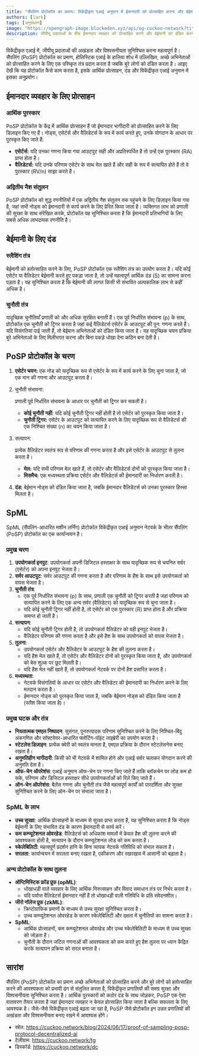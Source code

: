 ```yaml
---
title: "सैंपलिंग प्रोटोकॉल का प्रमाण: विकेंद्रीकृत एआई अनुमान में ईमानदारी को प्रोत्साहित करना और बेईमानी को दंडित करना"
authors: [lark]
tags: [अनुसंधान]
image: "https://opengraph-image.blockeden.xyz/api/og-cuckoo-network?title=सैंपलिंग प्रोटोकॉल का प्रमाण: विकेंद्रीकृत एआई अनुमान में ईमानदारी को प्रोत्साहित करना और बेईमानी को दंडित करना"
description: जीपीयू प्रदाताओं के बीच ईमानदार व्यवहार को प्रोत्साहित करने और बेईमानी को दंडित करने के लिए सैंपलिंग (PoSP) प्रोटोकॉल के प्रमाण के अनूठे दृष्टिकोण के बारे में जानें, विकेंद्रीकृत एआई अनुमान प्रणालियों की सुरक्षा और विश्वसनीयता सुनिश्चित करना।
---
```


विकेंद्रीकृत एआई में, जीपीयू प्रदाताओं की अखंडता और विश्वसनीयता सुनिश्चित करना महत्वपूर्ण है। सैंपलिंग (PoSP) प्रोटोकॉल का प्रमाण, होलिस्टिक एआई के हालिया शोध में उल्लिखित, अच्छे अभिनेताओं को प्रोत्साहित करने के लिए एक परिष्कृत तंत्र प्रदान करता है जबकि बुरे लोगों को दंडित करता है। आइए देखें कि यह प्रोटोकॉल कैसे काम करता है, इसके आर्थिक प्रोत्साहन, दंड और विकेंद्रीकृत एआई अनुमान में इसका अनुप्रयोग।

## ईमानदार व्यवहार के लिए प्रोत्साहन

### आर्थिक पुरस्कार

PoSP प्रोटोकॉल के केंद्र में आर्थिक प्रोत्साहन हैं जो ईमानदार भागीदारी को प्रोत्साहित करने के लिए डिज़ाइन किए गए हैं। नोड्स, एसेर्टर्स और वैलिडेटर्स के रूप में कार्य करते हुए, उनके योगदान के आधार पर पुरस्कृत किए जाते हैं:

- **एसेर्टर्स:** यदि उनका गणना किया गया आउटपुट सही और अप्रतिस्पर्धित है तो उन्हें एक पुरस्कार (RA) प्राप्त होता है।
- **वैलिडेटर्स:** यदि उनके परिणाम एसेर्टर के साथ मेल खाते हैं और सही के रूप में सत्यापित होते हैं तो वे पुरस्कार (RV/n) साझा करते हैं।

### अद्वितीय नैश संतुलन

PoSP प्रोटोकॉल को शुद्ध रणनीतियों में एक अद्वितीय नैश संतुलन तक पहुंचने के लिए डिज़ाइन किया गया है, जहां सभी नोड्स को ईमानदारी से कार्य करने के लिए प्रेरित किया जाता है। व्यक्तिगत लाभ को प्रणाली की सुरक्षा के साथ संरेखित करके, प्रोटोकॉल यह सुनिश्चित करता है कि ईमानदारी प्रतिभागियों के लिए सबसे अधिक लाभदायक रणनीति है।

## बेईमानी के लिए दंड

### स्लैशिंग तंत्र

बेईमानी को हतोत्साहित करने के लिए, PoSP प्रोटोकॉल एक स्लैशिंग तंत्र का उपयोग करता है। यदि कोई एसेर्टर या वैलिडेटर बेईमानी करते हुए पकड़ा जाता है, तो उन्हें महत्वपूर्ण आर्थिक दंड (S) का सामना करना पड़ता है। यह सुनिश्चित करता है कि बेईमानी की लागत किसी भी संभावित अल्पकालिक लाभ से कहीं अधिक है।

### चुनौती तंत्र

यादृच्छिक चुनौतियाँ प्रणाली को और अधिक सुरक्षित बनाती हैं। एक पूर्व निर्धारित संभावना (p) के साथ, प्रोटोकॉल एक चुनौती को ट्रिगर करता है जहां कई वैलिडेटर्स एसेर्टर के आउटपुट की पुन: गणना करते हैं। यदि विसंगतियां पाई जाती हैं, तो बेईमान अभिनेताओं को दंडित किया जाता है। यह यादृच्छिक चयन प्रक्रिया बुरे अभिनेताओं के लिए मिलीभगत करना और बिना पकड़े धोखा देना कठिन बना देती है।

## PoSP प्रोटोकॉल के चरण

1. **एसेर्टर चयन:** एक नोड को यादृच्छिक रूप से एसेर्टर के रूप में कार्य करने के लिए चुना जाता है, जो एक मान की गणना और आउटपुट करता है।

2. चुनौती संभावना:

    प्रणाली पूर्व निर्धारित संभावना के आधार पर चुनौती को ट्रिगर कर सकती है।

   - **कोई चुनौती नहीं:** यदि कोई चुनौती ट्रिगर नहीं होती है तो एसेर्टर को पुरस्कृत किया जाता है।
   - **चुनौती ट्रिगर:** एसेर्टर के आउटपुट को सत्यापित करने के लिए यादृच्छिक रूप से वैलिडेटर्स की एक निश्चित संख्या (n) का चयन किया जाता है।

3. सत्यापन:

    प्रत्येक वैलिडेटर स्वतंत्र रूप से परिणाम की गणना करता है और इसे एसेर्टर के आउटपुट से तुलना करता है।

   - **मेल:** यदि सभी परिणाम मेल खाते हैं, तो एसेर्टर और वैलिडेटर्स दोनों को पुरस्कृत किया जाता है।
   - **मिसमैच:** एक मध्यस्थता प्रक्रिया एसेर्टर और वैलिडेटर्स की ईमानदारी का निर्धारण करती है।

4. **दंड:** बेईमान नोड्स को दंडित किया जाता है, जबकि ईमानदार वैलिडेटर्स को उनका पुरस्कार हिस्सा मिलता है।

## SpML

SpML (सैंपलिंग-आधारित मशीन लर्निंग) प्रोटोकॉल विकेंद्रीकृत एआई अनुमान नेटवर्क के भीतर सैंपलिंग (PoSP) प्रोटोकॉल का एक कार्यान्वयन है।

### प्रमुख चरण

1. **उपयोगकर्ता इनपुट**: उपयोगकर्ता अपनी डिजिटल हस्ताक्षर के साथ यादृच्छिक रूप से चयनित सर्वर (एसेर्टर) को अपना इनपुट भेजता है।
2. **सर्वर आउटपुट**: सर्वर आउटपुट की गणना करता है और परिणाम के हैश के साथ इसे उपयोगकर्ता को वापस भेजता है।
3. **चुनौती तंत्र**:
   - एक पूर्व निर्धारित संभावना (p) के साथ, प्रणाली एक चुनौती को ट्रिगर करती है जहां परिणाम को सत्यापित करने के लिए एक अन्य सर्वर (वैलिडेटर) को यादृच्छिक रूप से चुना जाता है।
   - यदि कोई चुनौती ट्रिगर नहीं होती है, तो एसेर्टर को एक पुरस्कार (R) प्राप्त होता है और प्रक्रिया समाप्त हो जाती है।
4. **सत्यापन**:
   - यदि कोई चुनौती ट्रिगर होती है, तो उपयोगकर्ता वैलिडेटर को वही इनपुट भेजता है।
   - वैलिडेटर परिणाम की गणना करता है और इसे हैश के साथ उपयोगकर्ता को वापस भेजता है।
5. **तुलना**:
   - उपयोगकर्ता एसेर्टर और वैलिडेटर के आउटपुट के हैश की तुलना करता है।
   - यदि हैश मेल खाते हैं, तो एसेर्टर और वैलिडेटर दोनों को पुरस्कृत किया जाता है, और उपयोगकर्ता को बेस शुल्क पर छूट मिलती है।
   - यदि हैश मेल नहीं खाते हैं, तो उपयोगकर्ता नेटवर्क पर दोनों हैश प्रसारित करता है।
6. **मध्यस्थता**:
   - नेटवर्क विसंगतियों के आधार पर एसेर्टर और वैलिडेटर की ईमानदारी का निर्धारण करने के लिए मतदान करता है।
   - ईमानदार नोड्स को पुरस्कृत किया जाता है, जबकि बेईमान नोड्स को दंडित किया जाता है (स्लैश किया जाता है)।

### प्रमुख घटक और तंत्र
- **नियतात्मक एमएल निष्पादन**: सुसंगत, पुनरुत्पादक परिणाम सुनिश्चित करने के लिए निश्चित-बिंदु अंकगणित और सॉफ़्टवेयर-आधारित फ्लोटिंग-पॉइंट लाइब्रेरी का उपयोग करता है।
- **स्टेटलेस डिज़ाइन**: प्रत्येक क्वेरी को स्वतंत्र मानता है, एमएल प्रक्रिया के दौरान स्टेटलेसनेस बनाए रखता है।
- **अनुमतिहीन भागीदारी**: किसी को भी नेटवर्क में शामिल होने और एआई सर्वर चलाकर योगदान करने की अनुमति देता है।
- **ऑफ-चेन ऑपरेशंस**: एआई अनुमान ऑफ-चेन पर गणना किए जाते हैं ताकि ब्लॉकचेन पर लोड कम हो सके, परिणाम और डिजिटल हस्ताक्षर सीधे उपयोगकर्ताओं को रिले किए जाते हैं।
- **ऑन-चेन ऑपरेशंस**: बैलेंस गणना और चुनौती तंत्र जैसे महत्वपूर्ण कार्यों को पारदर्शिता और सुरक्षा सुनिश्चित करने के लिए ऑन-चेन पर संभाला जाता है।

### SpML के लाभ
- **उच्च सुरक्षा**: आर्थिक प्रोत्साहनों के माध्यम से सुरक्षा प्राप्त करता है, यह सुनिश्चित करता है कि नोड्स बेईमानी के लिए संभावित दंड के कारण ईमानदारी से कार्य करें।
- **कम कम्प्यूटेशनल ओवरहेड**: वैलिडेटर्स को अधिकांश मामलों में केवल हैश की तुलना करने की आवश्यकता होती है, सत्यापन के दौरान कम्प्यूटेशनल लोड को कम करता है।
- **स्केलेबिलिटी**: महत्वपूर्ण प्रदर्शन हानि के बिना व्यापक नेटवर्क गतिविधि को संभाल सकता है।
- **सरलता**: कार्यान्वयन में सरलता बनाए रखता है, एकीकरण और रखरखाव में आसानी को बढ़ाता है।

### अन्य प्रोटोकॉल के साथ तुलना
- **ऑप्टिमिस्टिक फ्रॉड प्रूफ (opML)**:
  - धोखाधड़ी वाले व्यवहार के लिए आर्थिक निरुत्साहन और विवाद समाधान तंत्र पर निर्भर करता है।
  - यदि पर्याप्त वैलिडेटर्स ईमानदार नहीं हैं तो धोखाधड़ी वाली गतिविधि के प्रति संवेदनशील।
- **जीरो नॉलेज प्रूफ (zkML)**:
  - क्रिप्टोग्राफिक प्रमाणों के माध्यम से उच्च सुरक्षा सुनिश्चित करता है।
  - उच्च कम्प्यूटेशनल ओवरहेड के कारण स्केलेबिलिटी और दक्षता में चुनौतियों का सामना करता है।
- **SpML**:
  - आर्थिक प्रोत्साहनों, कम कम्प्यूटेशनल ओवरहेड और उच्च स्केलेबिलिटी के माध्यम से उच्च सुरक्षा को जोड़ता है।
  - चुनौती के दौरान जटिल गणनाओं की आवश्यकता को कम करते हुए हैश तुलना पर ध्यान केंद्रित करके सत्यापन प्रक्रिया को सरल बनाता है।

## सारांश

सैंपलिंग (PoSP) प्रोटोकॉल का प्रमाण अच्छे अभिनेताओं को प्रोत्साहित करने और बुरे लोगों को हतोत्साहित करने की आवश्यकता को प्रभावी ढंग से संतुलित करता है, विकेंद्रीकृत प्रणालियों की समग्र सुरक्षा और विश्वसनीयता सुनिश्चित करता है। आर्थिक पुरस्कारों को कठोर दंड के साथ जोड़कर, PoSP एक ऐसा वातावरण तैयार करता है जहां ईमानदार व्यवहार न केवल प्रोत्साहित किया जाता है बल्कि सफलता के लिए आवश्यक है। जैसे-जैसे विकेंद्रीकृत एआई बढ़ता जा रहा है, PoSP जैसे प्रोटोकॉल इन उन्नत प्रणालियों की अखंडता और विश्वसनीयता बनाए रखने में आवश्यक होंगे।

- स्रोत: https://cuckoo.network/blog/2024/06/17/proof-of-sampling-posp-protocol-decentralized-ai
- टेलीग्राम: https://cuckoo.network/tg
- डिस्कॉर्ड: https://cuckoo.network/dc
